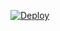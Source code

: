 [![Deploy](https://www.herokucdn.com/deploy/button.svg)](https://dashboard.heroku.com/new?template=https://github.com/deaduserbot/tar-gdrive)
